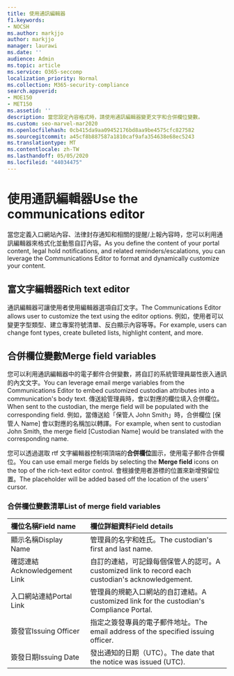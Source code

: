 ```yaml
---
title: 使用通訊編輯器
f1.keywords:
- NOCSH
ms.author: markjjo
author: markjjo
manager: laurawi
ms.date: ''
audience: Admin
ms.topic: article
ms.service: O365-seccomp
localization_priority: Normal
ms.collection: M365-security-compliance
search.appverid:
- MOE150
- MET150
ms.assetid: ''
description: 當您設定內容格式時，請使用通訊編輯器變更文字和合併欄位變數。
ms.custom: seo-marvel-mar2020
ms.openlocfilehash: 0cb415da9aa09452176bd8aa9be4575cfc827582
ms.sourcegitcommit: a45cf8b887587a1810caf9afa354638e68ec5243
ms.translationtype: MT
ms.contentlocale: zh-TW
ms.lasthandoff: 05/05/2020
ms.locfileid: "44034475"
---
```

# <a name="use-the-communications-editor"></a><span data-ttu-id="d3c45-103">使用通訊編輯器</span><span class="sxs-lookup"><span data-stu-id="d3c45-103">Use the communications editor</span></span>

<span data-ttu-id="d3c45-104">當您定義入口網站內容、法律封存通知和相關的提醒/上報內容時，您可以利用通訊編輯器來格式化並動態自訂內容。</span><span class="sxs-lookup"><span data-stu-id="d3c45-104">As you define the content of your portal content, legal hold notifications, and related reminders/escalations, you can leverage the Communications Editor to format and dynamically customize your content.</span></span>

## <a name="rich-text-editor"></a><span data-ttu-id="d3c45-105">富文字編輯器</span><span class="sxs-lookup"><span data-stu-id="d3c45-105">Rich text editor</span></span> 

<span data-ttu-id="d3c45-106">通訊編輯器可讓使用者使用編輯器選項自訂文字。</span><span class="sxs-lookup"><span data-stu-id="d3c45-106">The Communications Editor allows user to customize the text using the editor options.</span></span> <span data-ttu-id="d3c45-107">例如，使用者可以變更字型類型、建立專案符號清單、反白顯示內容等等。</span><span class="sxs-lookup"><span data-stu-id="d3c45-107">For example, users can change font types, create bulleted lists, highlight content, and more.</span></span> 

## <a name="merge-field-variables"></a><span data-ttu-id="d3c45-108">合併欄位變數</span><span class="sxs-lookup"><span data-stu-id="d3c45-108">Merge field variables</span></span>

<span data-ttu-id="d3c45-109">您可以利用通訊編輯器中的電子郵件合併變數，將自訂的系統管理員屬性嵌入通訊的內文文字。</span><span class="sxs-lookup"><span data-stu-id="d3c45-109">You can leverage email merge variables from the Communications Editor to embed customized custodian attributes into a communication's body text.</span></span> <span data-ttu-id="d3c45-110">傳送給管理員時，會以對應的欄位填入合併欄位。</span><span class="sxs-lookup"><span data-stu-id="d3c45-110">When sent to the custodian, the merge field will be populated with the corresponding field.</span></span> <span data-ttu-id="d3c45-111">例如，當傳送給「保管人 John Smith」時，合併欄位 [保管人 Name] 會以對應的名稱加以轉譯。</span><span class="sxs-lookup"><span data-stu-id="d3c45-111">For example, when sent to custodian John Smith, the merge field [Custodian Name] would be translated with the corresponding name.</span></span> 

<span data-ttu-id="d3c45-112">您可以透過選取 rtf 文字編輯器控制項頂端的**合併欄位**圖示，使用電子郵件合併欄位。</span><span class="sxs-lookup"><span data-stu-id="d3c45-112">You can use email merge fields by selecting the **Merge field** icons on the top of the rich-text editor control.</span></span> <span data-ttu-id="d3c45-113">會根據使用者游標的位置來新增預留位置。</span><span class="sxs-lookup"><span data-stu-id="d3c45-113">The placeholder will be added based off the location of the users' cursor.</span></span> 

### <a name="list-of-merge-field-variables"></a><span data-ttu-id="d3c45-114">合併欄位變數清單</span><span class="sxs-lookup"><span data-stu-id="d3c45-114">List of merge field variables</span></span>

| <span data-ttu-id="d3c45-115">欄位名稱</span><span class="sxs-lookup"><span data-stu-id="d3c45-115">Field name</span></span>                  | <span data-ttu-id="d3c45-116">欄位詳細資料</span><span class="sxs-lookup"><span data-stu-id="d3c45-116">Field details</span></span> | 
| :------------------- | :------------------- |
| <span data-ttu-id="d3c45-117">顯示名稱</span><span class="sxs-lookup"><span data-stu-id="d3c45-117">Display Name</span></span>  | <span data-ttu-id="d3c45-118">管理員的名字和姓氏。</span><span class="sxs-lookup"><span data-stu-id="d3c45-118">The custodian's first and last name.</span></span> | 
| <span data-ttu-id="d3c45-119">確認連結</span><span class="sxs-lookup"><span data-stu-id="d3c45-119">Acknowledgement Link</span></span> | <span data-ttu-id="d3c45-120">自訂的連結，可記錄每個保管人的認可。</span><span class="sxs-lookup"><span data-stu-id="d3c45-120">A customized link to record each custodian's acknowledgement.</span></span>|                 |
| <span data-ttu-id="d3c45-121">入口網站連結</span><span class="sxs-lookup"><span data-stu-id="d3c45-121">Portal Link</span></span>     | <span data-ttu-id="d3c45-122">管理員的規範入口網站的自訂連結。</span><span class="sxs-lookup"><span data-stu-id="d3c45-122">A customized link for the custodian's Compliance Portal.</span></span>|                |
| <span data-ttu-id="d3c45-123">簽發官</span><span class="sxs-lookup"><span data-stu-id="d3c45-123">Issuing Officer</span></span>                   | <span data-ttu-id="d3c45-124">指定之簽發專員的電子郵件地址。</span><span class="sxs-lookup"><span data-stu-id="d3c45-124">The email address of the specified issuing officer.</span></span>|                   |
| <span data-ttu-id="d3c45-125">簽發日期</span><span class="sxs-lookup"><span data-stu-id="d3c45-125">Issuing Date</span></span>                   | <span data-ttu-id="d3c45-126">發出通知的日期（UTC）。</span><span class="sxs-lookup"><span data-stu-id="d3c45-126">The date that the notice was issued (UTC).</span></span>              |
